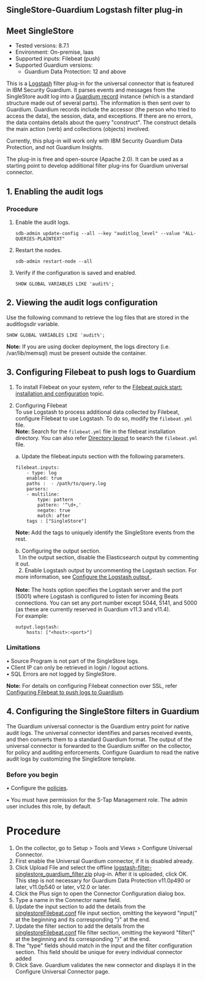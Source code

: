 ## SingleStore-Guardium Logstash filter plug-in
## Meet SingleStore
* Tested versions: 8.7.1
* Environment: On-premise, Iaas
* Supported inputs: Filebeat (push)
* Supported Guardium versions:
	* Guardium Data Protection: 12 and above

This is a [Logstash](https://github.com/elastic/logstash) filter plug-in for the universal connector that is featured in IBM Security Guardium. It parses events and messages from the SingleStore audit log into a [Guardium record](https://github.com/IBM/universal-connectors/blob/main/common/src/main/java/com/ibm/guardium/universalconnector/commons/structures/Record.java) instance (which is a standard structure made out of several parts). The information is then sent over to Guardium. Guardium records include the accessor (the person who tried to access the data), the session, data, and exceptions. If there are no errors, the data contains details about the query "construct". The construct details the main action (verb) and collections (objects) involved.

Currently, this plug-in will work only with IBM Security Guardium Data Protection, and not Guardium Insights.

The plug-in is free and open-source (Apache 2.0). It can be used as a starting point to develop additional filter plug-ins for Guardium universal connector.



## 1. Enabling the audit logs

### Procedure
1. Enable the audit logs.  
	```text
	sdb-admin update-config --all --key "auditlog_level" --value "ALL-QUERIES-PLAINTEXT"
	```
	
2. Restart the nodes.  
	```text
	sdb-admin restart-node --all
	```

3. Verify if the configuration is saved and enabled.  
	```text
	SHOW GLOBAL VARIABLES LIKE 'audit%';
	```

## 2. Viewing the audit logs configuration 
Use the following command to retrieve the log files that are stored in the auditlogsdir variable.  
   ```text
   SHOW GLOBAL VARIABLES LIKE 'audit%';
   ```

**Note:** If you are using docker deployment, the logs directory (i.e. /var/lib/memsql) must be present outside the container.

## 3. Configuring Filebeat to push logs to Guardium  
1.	To install Filebeat on your system, refer to the [Filebeat quick start: installation and configuration](https://www.elastic.co/guide/en/beats/filebeat/current/filebeat-installation-configuration.html#installation) topic.


2. Configuring Filebeat  
	To use Logstash to process additional data collected by Filebeat, configure Filebeat to use Logstash. To do so, modify the `filebeat.yml` file.  
		**Note:** Search for the `filebeat.yml` file in the filebeat installation directory. You can also refer [Directory layout](https://www.elastic.co/guide/en/beats/filebeat/current/directory-layout.html) to search the `filebeat.yml` file.  
		
	a. Update the filebeat.inputs section with the following parameters.
	```text
	filebeat.inputs:
		- type: log
		enabled: true
		paths :  - /path/to/query.log
		parsers:
		- multiline:
			type: pattern
			pattern: '^\d+,'
			negate: true
			match: after
		tags : ["SingleStore"] 
	```
	**Note:** Add the tags to uniquely identify the SingleStore events from the rest.  

	b. Configuring the output section.  
		&nbsp;&nbsp;1.In the output section, disable the Elasticsearch output by commenting it out.  
		&nbsp;&nbsp;2. Enable Logstash output by uncommenting the Logstash section.  For more information, see [Configure the Logstash output
](https://www.elastic.co/guide/en/beats/filebeat/current/logstash-output.html#logstash-output).  <br><br>
		**Note:** The hosts option specifies the Logstash server and the port (5001) where Logstash is configured to listen for incoming Beats connections. You can set any port number except 5044, 5141, and 5000 (as these are currently reserved in Guardium v11.3 and v11.4).  
		For example:  
	```text
	output.logstash:  
		hosts: ["<host>:<port>"]  
	```
		
### Limitations  
• Source Program is not part of the SingleStore logs.  
• Client IP can only be retrieved in login / logout actions.  
• SQL Errors are not logged by SingleStore.

**Note:** For details on configuring Filebeat connection over SSL, refer [Configuring Filebeat to push logs to Guardium](https://github.com/IBM/universal-connectors/blob/main/input-plugin/logstash-input-beats/README.md#configuring-filebeat-to-push-logs-to-guardium).


## 4. Configuring the SingleStore filters in Guardium

The Guardium universal connector is the Guardium entry point for native audit logs. The universal connector identifies and parses received events, and then converts them to a standard Guardium format. The output of the universal connector is forwarded to the Guardium sniffer on the collector, for policy and auditing enforcements. Configure Guardium to read the native audit logs by customizing the SingleStore template.

### Before you begin

• Configure the [policies](/docs/#policies).

• You must have permission for the S-Tap Management role. The admin user includes this role, by default.

# Procedure

1. On the collector, go to Setup > Tools and Views > Configure Universal Connector.
2. First enable the Universal Guardium connector, if it is disabled already.
3. Click Upload File and select the offline [logstash-filter-singlestore_guardium_filter.zip](./logstash-filter-singlestore_guardium_filter.zip) plug-in. After it is uploaded, click OK. This step is not necessary for Guardium Data Protection v11.0p490 or later, v11.0p540 or later, v12.0 or later.
4. Click the Plus sign to open the Connector Configuration dialog box.
5. Type a name in the Connector name field.
6. Update the input section to add the details from the [singlestoreFilebeat.conf](./singleStoreFilebeat.conf) file input section, omitting the keyword "input{" at the beginning and its corresponding "}" at the end.
7. Update the filter section to add the details from the [singlestoreFilebeat.conf](./singleStoreFilebeat.conf)  file filter section, omitting the keyword "filter{" at the beginning and its corresponding "}" at the end.
8. The "type" fields should match in the input and the filter configuration section. This field should be unique for  every individual connector added
9. Click Save. Guardium validates the new connector and displays it in the Configure Universal Connector page.